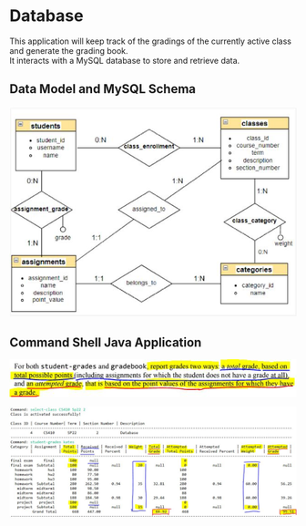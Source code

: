 # Database
This application will keep track of the gradings of the currently active class and generate the grading book. <br>
It interacts with a MySQL database to store and retrieve data.

## Data Model and MySQL Schema
![](https://github.com/shuai-yang/Database/blob/main/images/ermodel.JPG)
## Command Shell Java Application
![](https://github.com/shuai-yang/Database/blob/main/images/twogradings.JPG)

![](https://github.com/shuai-yang/Database/blob/main/images/studentgrade.JPG)
